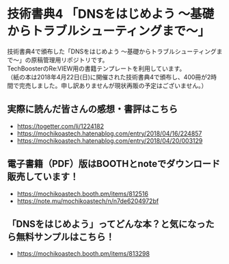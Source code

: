 # 技術書典4 「DNSをはじめよう ～基礎からトラブルシューティングまで～」

技術書典4で頒布した「DNSをはじめよう ～基礎からトラブルシューティングまで～」の原稿管理用リポジトリです。  
TechBoosterのRe:VIEW用の書籍テンプレートを利用しています。  
（紙の本は2018年4月22日(日)に開催された技術書典4で頒布し、400冊が2時間で完売しました。申し訳ありませんが現状再販の予定はございません。）

## 実際に読んだ皆さんの感想・書評はこちら
* https://togetter.com/li/1224182
* https://mochikoastech.hatenablog.com/entry/2018/04/16/224857
* https://mochikoastech.hatenablog.com/entry/2018/04/20/003129

## 電子書籍（PDF）版はBOOTHとnoteでダウンロード販売しています！
* https://mochikoastech.booth.pm/items/812516
* https://note.mu/mochikoastech/n/n7de6204972bf

## 「DNSをはじめよう」ってどんな本？と気になったら無料サンプルはこちら！
* https://mochikoastech.booth.pm/items/813298
